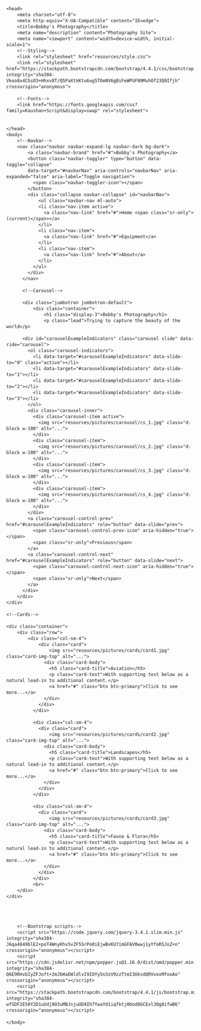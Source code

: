<!DOCTYPE html>
<!--[if lt IE 7]>      <html class="no-js lt-ie9 lt-ie8 lt-ie7"> <![endif]-->
<!--[if IE 7]>         <html class="no-js lt-ie9 lt-ie8"> <![endif]-->
<!--[if IE 8]>         <html class="no-js lt-ie9"> <![endif]-->
<!--[if gt IE 8]><!--> <html class="no-js"> <!--<![endif]-->
    <head>
        <meta charset="utf-8">
        <meta http-equiv="X-UA-Compatible" content="IE=edge">
        <title>Bobby's Photography</title>
        <meta name="description" content="Photography Site">
        <meta name="viewport" content="width=device-width, initial-scale=1">
        <!--Styling-->
        <link rel="stylesheet" href="resources/style.css">
        <link rel="stylesheet" href="https://stackpath.bootstrapcdn.com/bootstrap/4.4.1/css/bootstrap.min.css" integrity="sha384-Vkoo8x4CGsO3+Hhxv8T/Q5PaXtkKtu6ug5TOeNV6gBiFeWPGFN9MuhOf23Q9Ifjh" crossorigin="anonymous">
        
        <!--Fonts-->
        <link href="https://fonts.googleapis.com/css?family=Kaushan+Script&display=swap" rel="stylesheet">

    
    </head>
    <body>
        <!--Navbar-->
        <nav class="navbar navbar-expand-lg navbar-dark bg-dark">
            <a class="navbar-brand" href="#">Bobby's Photography</a>
            <button class="navbar-toggler" type="button" data-toggle="collapse" 
            data-target="#navbarNav" aria-controls="navbarNav" aria-expanded="false" aria-label="Toggle navigation">
              <span class="navbar-toggler-icon"></span>
            </button>
            <div class="collapse navbar-collapse" id="navbarNav">
                <ul class="navbar-nav ml-auto">
                <li class="nav-item active">
                  <a class="nav-link" href="#">Home <span class="sr-only">(current)</span></a>
                </li>
                <li class="nav-item">
                  <a class="nav-link" href="#">Equipment</a>
                </li>
                <li class="nav-item">
                  <a class="nav-link" href="#">About</a>
                </li>
              </ul>
            </div>
          </nav>

          <!--Carousel-->

          <div class="jumbotron jumbotron-default">
              <div class="container">
                  <h1 class="display-3">Bobby's Photography</h1>
                  <p class="lead">Trying to capture the beauty of the world</p>

          <div id="carouselExampleIndicators" class="carousel slide" data-ride="carousel">
            <ol class="carousel-indicators">
              <li data-target="#carouselExampleIndicators" data-slide-to="0" class="active"></li>
              <li data-target="#carouselExampleIndicators" data-slide-to="1"></li>
              <li data-target="#carouselExampleIndicators" data-slide-to="2"></li>
              <li data-target="#carouselExampleIndicators" data-slide-to="3"></li>
            </ol>
            <div class="carousel-inner">
              <div class="carousel-item active">
                <img src="resources/pictures/carousel/cs_1.jpg" class="d-block w-100" alt="...">
              </div>
              <div class="carousel-item">
                <img src="resources/pictures/carousel/cs_2.jpg" class="d-block w-100" alt="...">
              </div>
              <div class="carousel-item">
                <img src="resources/pictures/carousel/cs_3.jpg" class="d-block w-100" alt="...">
              </div>
              <div class="carousel-item">
                <img src="resources/pictures/carousel/cs_4.jpg" class="d-block w-100" alt="...">
              </div>
            </div>
            <a class="carousel-control-prev" href="#carouselExampleIndicators" role="button" data-slide="prev">
              <span class="carousel-control-prev-icon" aria-hidden="true"></span>
              <span class="sr-only">Previous</span>
            </a>
            <a class="carousel-control-next" href="#carouselExampleIndicators" role="button" data-slide="next">
              <span class="carousel-control-next-icon" aria-hidden="true"></span>
              <span class="sr-only">Next</span>
            </a>
          </div>
        </div>
    </div>

    <!--Cards-->

    <div class="container">
        <div class="row">
            <div class="col-sm-4">
                <div class="card">
                    <img src="resources/pictures/cards/card1.jpg" class="card-img-top" alt="...">
                  <div class="card-body">
                    <h5 class="card-title">Aviation</h5>
                    <p class="card-text">With supporting text below as a natural lead-in to additional content.</p>
                    <a href="#" class="btn btn-primary">Click to see more...</a>
                  </div>
                </div>
              </div>

              <div class="col-sm-4">
                <div class="card">
                    <img src="resources/pictures/cards/card2.jpg" class="card-img-top" alt="...">
                  <div class="card-body">
                    <h5 class="card-title">Landscapes</h5>
                    <p class="card-text">With supporting text below as a natural lead-in to additional content.</p>
                    <a href="#" class="btn btn-primary">Click to see more...</a>
                  </div>
                </div>
              </div>

              <div class="col-sm-4">
                <div class="card">
                    <img src="resources/pictures/cards/card3.jpg" class="card-img-top" alt="...">
                  <div class="card-body">
                    <h5 class="card-title">Fauna & Flora</h5>
                    <p class="card-text">With supporting text below as a natural lead-in to additional content.</p>
                    <a href="#" class="btn btn-primary">Click to see more...</a>
                  </div>
                </div>
              </div>
              <br>
        </div>
    </div>



        
        <!--Bootstrap scripts-->
        <script src="https://code.jquery.com/jquery-3.4.1.slim.min.js" integrity="sha384-J6qa4849blE2+poT4WnyKhv5vZF5SrPo0iEjwBvKU7imGFAV0wwj1yYfoRSJoZ+n" crossorigin="anonymous"></script>
        <script src="https://cdn.jsdelivr.net/npm/popper.js@1.16.0/dist/umd/popper.min.js" integrity="sha384-Q6E9RHvbIyZFJoft+2mJbHaEWldlvI9IOYy5n3zV9zzTtmI3UksdQRVvoxMfooAo" crossorigin="anonymous"></script>
        <script src="https://stackpath.bootstrapcdn.com/bootstrap/4.4.1/js/bootstrap.min.js" integrity="sha384-wfSDF2E50Y2D1uUdj0O3uMBJnjuUD4Ih7YwaYd1iqfktj0Uod8GCExl3Og8ifwB6" crossorigin="anonymous"></script>

    </body>
</html>